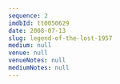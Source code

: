 ```yaml
---
sequence: 2
imdbId: tt0050629
date: 2008-07-13
slug: legend-of-the-lost-1957
medium: null
venue: null
venueNotes: null
mediumNotes: null
---
```


